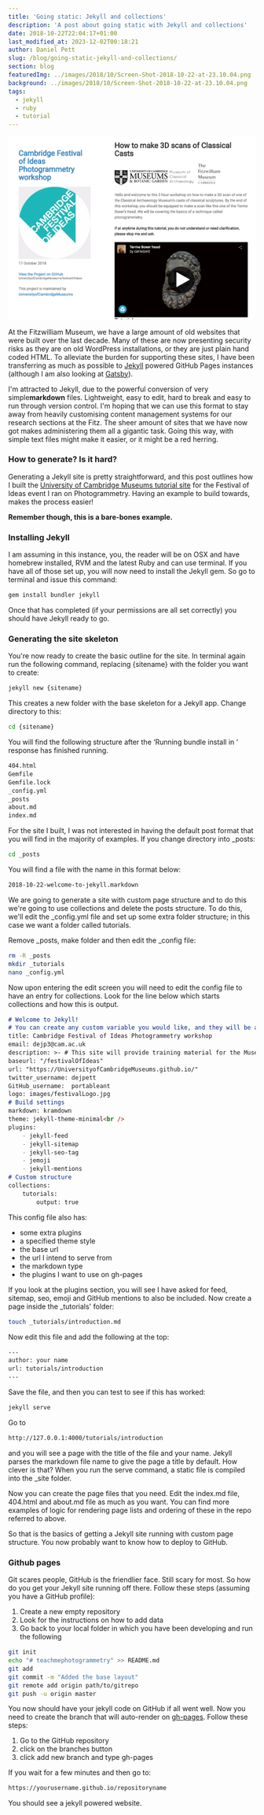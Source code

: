 ```yaml
---
title: 'Going static: Jekyll and collections'
description: 'A post about going static with Jekyll and collections'
date: 2018-10-22T22:04:17+01:00
last_modified_at: 2023-12-02T00:18:21
author: Daniel Pett
slug: /blog/going-static-jekyll-and-collections/
section: blog
featuredImg: ../images/2018/10/Screen-Shot-2018-10-22-at-23.10.04.png
background: ../images/2018/10/Screen-Shot-2018-10-22-at-23.10.04.png
tags:
  - jekyll
  - ruby
  - tutorial
---
```


![3D instructional website screenshot](../images/2018/10/Screen-Shot-2018-10-22-at-23.10.04.png)

At the Fitzwilliam Museum, we have a large amount of old websites that were built over the last decade. Many of these are now presenting security risks as they are on old WordPress installations, or they are just plain hand coded HTML. To alleviate the burden for supporting these sites, I have been transferring as much as possible to [Jekyll](https://jekyllrb.com/) powered GitHub Pages instances (although I am also looking at [Gatsby](https://gatsbyjs.com)).

I'm attracted to Jekyll, due to the powerful conversion of very simple**markdown** files. Lightweight, easy to edit, hard to break and easy to run through version control. I'm hoping that we can use this format to stay away from heavily customising content management systems for our research sections at the Fitz. The sheer amount of sites that we have now got makes administering them all a gigantic task. Going this way, with simple text files might make it easier, or it might be a red herring.

### How to generate? Is it hard?

Generating a Jekyll site is pretty straightforward, and this post outlines how I built the [University of Cambridge Museums tutorial site](https://github.com/UniversityofCambridgeMuseums/festivalOfIdeas) for the Festival of Ideas event I ran on Photogrammetry. Having an example to build towards, makes the process easier!

**Remember though, this is a bare-bones example.**

### Installing Jekyll

I am assuming in this instance, you, the reader will be on OSX and have homebrew installed, RVM and the latest Ruby and can 
use terminal. If you have all of those set up, you will now need to install the Jekyll gem. So go to terminal and issue this command:

```bash
gem install bundler jekyll
```

Once that has completed (if your permissions are all set correctly) you should have Jekyll ready to go.

### Generating the site skeleton

You're now ready to create the basic outline for the site. In terminal again run the following command, replacing {sitename} with the folder you want to create:

```bash
jekyll new {sitename}
```

This creates a new folder with the base skeleton for a Jekyll app. Change directory to this:

```bash
cd {sitename}
```

You will find the following structure after the &#8216;Running bundle install in &#8216; response has finished running.

```bash
404.html
Gemfile
Gemfile.lock
_config.yml
_posts
about.md
index.md
```

For the site I built, I was not interested in having the default post format that you will find in the majority of examples. If you change directory into _posts:

```bash
cd _posts
```

You will find a file with the name in this format below:

```bash
2018-10-22-welcome-to-jekyll.markdown
```

We are going to generate a site with custom page structure and to do this we're going to use collections and delete the posts structure. To do this, we'll edit the _config.yml file and set up some extra folder structure; in this case we want a folder called tutorials.

Remove \_posts, make folder and then edit the \_config file:

```bash
rm -R _posts
mkdir _tutorials
nano _config.yml
```

Now upon entering the edit screen you will need to edit the config file to have an entry for collections. Look for the line below which starts collections and how this is output.

```markdown
# Welcome to Jekyll!
# You can create any custom variable you would like, and they will be accessible# in the templates via {{ site.myvariable }}.
title: Cambridge Festival of Ideas Photogrammetry workshop
email: dejp3@cam.ac.uk
description: >- # This site will provide training material for the Museum of Classical Archaeology's workshop on photogrammetry.
baseurl: "/festivalOfIdeas" 
url: "https://UniversityofCambridgeMuseums.github.io/" 
twitter_username: dejpett
GitHub_username:  portableant
logo: images/festivalLogo.jpg
# Build settings
markdown: kramdown
theme: jekyll-theme-minimal<br />
plugins:  
    - jekyll-feed
    - jekyll-sitemap
    - jekyll-seo-tag
    - jemoji  
    - jekyll-mentions
# Custom structure
collections:  
    tutorials:   
        output: true
```

This config file also has:

  * some extra plugins
  * a specified theme style
  * the base url
  * the url I intend to serve from
  * the markdown type
  * the plugins I want to use on gh-pages

If you look at the plugins section, you will see I have asked for feed, sitemap, seo, emoji and GitHub mentions to also be included. Now create a page inside the _tutorials' folder:

```bash
touch _tutorials/introduction.md
```

Now edit this file and add the following at the top:

```bash
--- 
author: your name 
url: tutorials/introduction
---
```

Save the file, and then you can test to see if this has worked:

```bash
jekyll serve
```

Go to

```bash
http://127.0.0.1:4000/tutorials/introduction
```

and you will see a page with the title of the file and your name. Jekyll parses the markdown file name to give the page a title by default. How clever is that? When you run the serve command, a static file is compiled into the _site folder.

Now you can create the page files that you need. Edit the index.md file, 404.html and about.md file as much as you want. You can find more examples of logic for rendering page lists and ordering of these in the repo referred to above.

So that is the basics of getting a Jekyll site running with custom page structure. You now probably want to know how to deploy to GitHub.

### Github pages

Git scares people, GitHub is the friendlier face. Still scary for most. So how do you get your Jekyll site running off there. Follow these steps (assuming you have a GitHub profile):

  1. Create a new empty repository
  2. Look for the instructions on how to add data
  3. Go back to your local folder in which you have been developing and run the following

```bash
git init
echo "# teachmephotogrammetry" >> README.md
git add 
git commit -m "Added the base layout"
git remote add origin path/to/gitrepo
git push -u origin master
```

You now should have your jekyll code on GitHub if all went well. Now you need to create the branch that will auto-render on [gh-pages](https://pages.github.com/). Follow these steps:

  1. Go to the GitHub repository
  2. click on the branches button
  3. click add new branch and type gh-pages

If you wait for a few minutes and then go to:

```bash
https://yourusername.github.io/repositoryname
```

You should see a jekyll powered website.